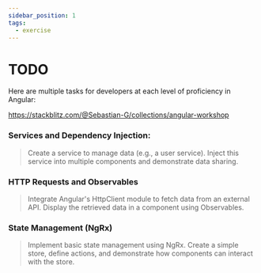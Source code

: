```yaml
---
sidebar_position: 1
tags:
  - exercise
---
```


# TODO

Here are multiple tasks for developers at each level of proficiency in Angular:

https://stackblitz.com/@Sebastian-G/collections/angular-workshop

### Services and Dependency Injection:

> Create a service to manage data (e.g., a user service).
> Inject this service into multiple components and demonstrate data sharing.

### HTTP Requests and Observables

> Integrate Angular's HttpClient module to fetch data from an external API.
> Display the retrieved data in a component using Observables.

### State Management (NgRx)

> Implement basic state management using NgRx.
> Create a simple store, define actions, and demonstrate how components can interact with the store.

